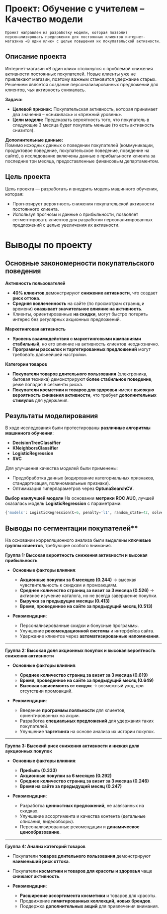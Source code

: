 # Проект: Обучение с учителем – Качество модели

    Проект направлен на разработку модели, которая позволит персонализировать предложения для постоянных клиентов интернет-магазина «В один клик» с целью повышения их покупательской активности. 

## Описание проекта
 
Интернет-магазин «В один клик» столкнулся с проблемой снижения активности постоянных покупателей. Новые клиенты уже не привлекают магазин, поэтому важным становится удержание старых. Решением является создание персонализированных предложений для клиентов, чья активность снижалась.

**Задача:**  
- **Целевой признак:** Покупательская активность, которая принимает два значения – «снизилась» и «прежний уровень».
- **Цели модели:** Предсказать вероятность того, что покупатель в следующие 3 месяца будет покупать меньше (то есть активность снизится).

**Дополнительные данные:**  
Помимо исходных данных о поведении покупателей (коммуникации, продуктовое поведение, покупательское поведение, поведение на сайте), в исследование включены данные о прибыльности клиента за последние три месяца, предоставленные финансовым департаментом.

## Цель проекта

Цель проекта — разработать и внедрить модель машинного обучения, которая:
- Прогнозирует вероятность снижения покупательской активности постоянного клиента.
- Используя прогнозы и данные о прибыльности, позволяет сегментировать клиентов для разработки персонализированных предложений с целью увеличения их активности.

# Выводы по проекту 

## Основные закономерности покупательского поведения
 **Активность пользователей**
- **40% клиентов** демонстрируют **снижение активности**, что создает **риск оттока**.
- **Средняя вовлеченность** на сайте (по просмотрам страниц и времени) **оказывает значительное влияние на активность**.
- Клиенты, ориентированные **на скидки**, могут быстро потерять интерес без регулярных акционных предложений.

**Маркетинговая активность**
- **Уровень взаимодействия с маркетинговыми кампаниями стабильный**, но его влияние на активность клиентов неоднозначно.
- **Программы рассылок и таргетированных предложений** могут требовать дальнейшей настройки.

**Категории товаров**
- **Покупатели товаров длительного пользования** (электроника, бытовая техника) демонстрируют **более стабильное поведение**, реже попадая в сегменты риска.
- **Покупатели косметики и товаров для здоровья** имеют **высокую вероятность снижения активности**, что требует **дополнительных стимулов** для удержания.

## Результаты моделирования

В ходе исследования были протестированы **различные алгоритмы машинного обучения**:
- **DecisionTreeClassifier**
- **KNeighborsClassifier**
- **LogisticRegression**
- **SVC**

Для улучшения качества моделей были применены:
- Предобработка данных (кодирование категориальных признаков, стандартизация, полиномиальные признаки).
- Оптимизация гиперпараметров через **OptunaSearchCV**.

 **Выбор наилучшей модели**
На основании **метрики ROC AUC**, лучшей оказалась модель **LogisticRegression** с параметрами:
```python
{'models': LogisticRegression(C=6, penalty='l1', random_state=42, solver='saga')}
```
## Выводы по сегментации покупателей**
На основании корреляционного анализа были выделены **ключевые группы клиентов**, требующие особого внимания.

**Группа 1: Высокая вероятность снижения активности и высокая прибыльность**
- **Основные факторы влияния**:  
  - **Акционные покупки за 6 месяцев (0.244)** → высокая чувствительность к скидкам и промоакциям.  
  - **Среднее количество страниц за визит за 3 месяца (0.526)** → активное изучение каталога, но не всегда завершение покупки.  
  - **Выручка за предыдущие месяцы (0.413)**  
  - **Время, проведенное на сайте за предыдущий месяц (0.513)**  

- **Рекомендации**:  
  - Персонализированные скидки и бонусные программы.  
  - Улучшение **рекомендационной системы** и интерфейса сайта.  
  - Удержание клиентов через **автоматизированные напоминания**.

---

**Группа 2: Высокая доля акционных покупок и высокая вероятность снижения активности**
- **Основные факторы влияния**:  
  - **Среднее количество страниц за визит за 3 месяца (0.619)**  
  - **Время, проведенное на сайте за предыдущий месяц (0.649)**  
  - **Высокая зависимость от скидок** → возможный уход при отсутствии промоакций.  

- **Рекомендации**:  
  - Введение **программы лояльности** для клиентов, ориентированных на акции.  
  - Разработка **специальных предложений** для удержания таких покупателей.  
  - Улучшение **таргетинга** на основе анализа их истории покупок.  

---

**Группа 3: Высокий риск снижения активности и низкая доля аукционных покупок**
- **Основные факторы влияния**:  
  - **Прибыль (0.333)**  
  - **Акционные покупки за 6 месяцев (0.292)**  
  - **Среднее количество страниц за визит за 3 месяца (0.246)**  
  - **Время на сайте за предыдущий месяц (0.247)**  

- **Рекомендации**:  
  - Разработка **ценностных предложений**, не завязанных на скидках.  
  - Улучшение ассортимента и качества контента (детальные описания, видеообзоры).  
  - Персонализированные рекомендации и **динамическое ценообразование**.  

---

**Группа 4: Анализ категорий товаров**

  - Покупатели **товаров длительного пользования** демонстрируют **наименьший риск оттока**.  
  - Покупатели **косметики и товаров для красоты и здоровья** чаще **снижают активность**.  

- **Рекомендации**:  
  - **Расширение ассортимента косметики** и товаров для красоты.  
  - Продвижение **лимитированных коллекций, новых брендов**.  
  - Поддержка **дополнительных акций** для привлечения внимания.  